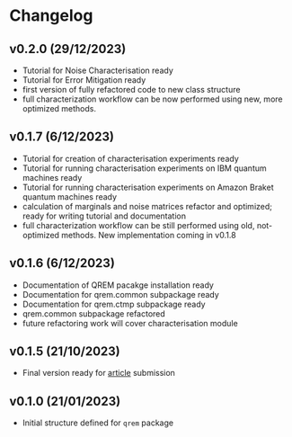 # Changelog

<!--next-version-placeholder-->
## v0.2.0 (29/12/2023)

- Tutorial for Noise Characterisation ready
- Tutorial for Error Mitigation ready
- first version of fully refactored code to new class structure
- full characterization workflow can be now performed using new, more optimized methods.

## v0.1.7 (6/12/2023)

- Tutorial for creation of characterisation experiments ready
- Tutorial for running characterisation experiments on IBM quantum machines ready
- Tutorial for running characterisation experiments on Amazon Braket quantum machines ready
- calculation of marginals and noise matrices refactor and optimized; ready for writing tutorial and documentation
- full characterization workflow can be still performed using old, not-optimized methods. New implementation coming in v0.1.8

## v0.1.6 (6/12/2023)

- Documentation of QREM pacakge installation ready
- Documentation for qrem.common subpackage ready
- Documentation for qrem.ctmp subpackage ready
- qrem.common subpackage refactored
- future refactoring work will cover characterisation module

## v0.1.5 (21/10/2023)

- Final version ready for [article](https://arxiv.org/abs/2311.10661) submission

## v0.1.0 (21/01/2023)

- Initial structure defined for `qrem` package
